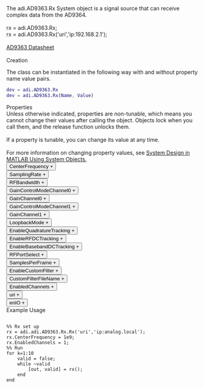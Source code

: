 

<!-- <div class="sysobj_h1">adi.AD9363.Rx</div> -->

<!-- <div class="sysobj_top_desc">
Receive data from Analog Devices AD9361 transceiver
</div> -->

<!-- <div class="sysobj_desc_title">Description</div> -->

<div class="sysobj_desc_txt">
<span>
    The adi.AD9363.Rx System object is a signal source that can receive<br>    complex data from the AD9364.<br> <br>    rx = adi.AD9363.Rx;<br>    rx = adi.AD9363.Rx('uri','ip:192.168.2.1');<br> <br>    <a href="http://www.analog.com/media/en/technical-documentation/data-sheets/AD9363.pdf">AD9363 Datasheet</a><br> <br>
</span>

</div>

<div class="sysobj_desc_title">Creation</div>

The class can be instantiated in the following way with and without property name value pairs.

```matlab
dev = adi.AD9363.Rx
dev = adi.AD9363.Rx(Name, Value)
```

<div class="sysobj_desc_title">Properties</div>

<div class="sysobj_desc_txt">
<span>
Unless otherwise indicated, properties are non-tunable, which means you cannot change their values after calling the object. Objects lock when you call them, and the release function unlocks them.
<br><br>
If a property is tunable, you can change its value at any time.
<br><br>
For more information on changing property values, see <a href="https://www.mathworks.com/help/matlab/matlab_prog/system-design-in-matlab-using-system-objects.html">System Design in MATLAB Using System Objects.</a>
</span>
</div>
<div class="property">
  <button type="button" onclick="collapse('CenterFrequency')" class="collapsible-property collapsible-property-CenterFrequency">CenterFrequency <span style="text-align:right" class="plus-CenterFrequency">+</span></button>
  <div class="content content-CenterFrequency" style="display: none;">
    <p style="padding: 0px;">RF center frequency, specified in Hz as a scalar. The default is 2.4e9. This property is tunable.Help for adi.AD9363.Rx/CenterFrequency is inherited from superclass ADI.AD9361.RX</p>
  </div>
  </div>
<div class="property">
  <button type="button" onclick="collapse('SamplingRate')" class="collapsible-property collapsible-property-SamplingRate">SamplingRate <span style="text-align:right" class="plus-SamplingRate">+</span></button>
  <div class="content content-SamplingRate" style="display: none;">
    <p style="padding: 0px;">Baseband sampling rate in Hz, specified as a scalar from 65105 to 61.44e6 samples per second.Help for adi.AD9363.Rx/SamplingRate is inherited from superclass ADI.AD9361.RX</p>
  </div>
  </div>
<div class="property">
  <button type="button" onclick="collapse('RFBandwidth')" class="collapsible-property collapsible-property-RFBandwidth">RFBandwidth <span style="text-align:right" class="plus-RFBandwidth">+</span></button>
  <div class="content content-RFBandwidth" style="display: none;">
    <p style="padding: 0px;">RF Bandwidth of front-end analog filter in Hz, specified as a scalar from 200 kHz to 56 MHz.Help for adi.AD9363.Rx/RFBandwidth is inherited from superclass ADI.AD9361.RX</p>
  </div>
  </div>
<div class="property">
  <button type="button" onclick="collapse('GainControlModeChannel0')" class="collapsible-property collapsible-property-GainControlModeChannel0">GainControlModeChannel0 <span style="text-align:right" class="plus-GainControlModeChannel0">+</span></button>
  <div class="content content-GainControlModeChannel0" style="display: none;">
    <p style="padding: 0px;">specified as one of the following: 'slow_attack' — For signals with slowly changing power levels 'fast_attack' — For signals with rapidly changing power levels 'manual' — For setting the gain manually with the Gain property 'hybrid' — For configuring hybrid AGC modeHelp for adi.AD9363.Rx/GainControlModeChannel0 is inherited from superclass ADI.AD9361.RX</p>
  </div>
  </div>
<div class="property">
  <button type="button" onclick="collapse('GainChannel0')" class="collapsible-property collapsible-property-GainChannel0">GainChannel0 <span style="text-align:right" class="plus-GainChannel0">+</span></button>
  <div class="content content-GainChannel0" style="display: none;">
    <p style="padding: 0px;">Channel 0 gain, specified as a scalar from -3 dB to 71 dB. The acceptable minimum and maximum gain setting depends on the center frequency.Help for adi.AD9363.Rx/GainChannel0 is inherited from superclass ADI.AD9361.RX</p>
  </div>
  </div>
<div class="property">
  <button type="button" onclick="collapse('GainControlModeChannel1')" class="collapsible-property collapsible-property-GainControlModeChannel1">GainControlModeChannel1 <span style="text-align:right" class="plus-GainControlModeChannel1">+</span></button>
  <div class="content content-GainControlModeChannel1" style="display: none;">
    <p style="padding: 0px;">specified as one of the following: 'slow_attack' — For signals with slowly changing power levels 'fast_attack' — For signals with rapidly changing power levels 'manual' — For setting the gain manually with the Gain property 'hybrid' — For configuring hybrid AGC modeHelp for adi.AD9363.Rx/GainControlModeChannel1 is inherited from superclass ADI.AD9361.RX</p>
  </div>
  </div>
<div class="property">
  <button type="button" onclick="collapse('GainChannel1')" class="collapsible-property collapsible-property-GainChannel1">GainChannel1 <span style="text-align:right" class="plus-GainChannel1">+</span></button>
  <div class="content content-GainChannel1" style="display: none;">
    <p style="padding: 0px;">Channel 1 gain, specified as a scalar from -3 dB to 71 dB. The acceptable minimum and maximum gain setting depends on the center frequency.Help for adi.AD9363.Rx/GainChannel1 is inherited from superclass ADI.AD9361.RX</p>
  </div>
  </div>
<div class="property">
  <button type="button" onclick="collapse('LoopbackMode')" class="collapsible-property collapsible-property-LoopbackMode">LoopbackMode <span style="text-align:right" class="plus-LoopbackMode">+</span></button>
  <div class="content content-LoopbackMode" style="display: none;">
    <p style="padding: 0px;">Option to set digital loopback mode, specified as 0, 1 or 2. Allows either to digitally loopback TX data into the RX path or vice versa. Value  | Mode ---------------------------  0 |  Disable  1 |  Digital TX -> Digital RX  2 |  RF RX -> RF TX Help for adi.AD9363.Rx/LoopbackMode is inherited from superclass ADI.AD9361.RX</p>
  </div>
  </div>
<div class="property">
  <button type="button" onclick="collapse('EnableQuadratureTracking')" class="collapsible-property collapsible-property-EnableQuadratureTracking">EnableQuadratureTracking <span style="text-align:right" class="plus-EnableQuadratureTracking">+</span></button>
  <div class="content content-EnableQuadratureTracking" style="display: none;">
    <p style="padding: 0px;">Option to enable quadrature tracking, specified as true or false. When this property is true, IQ imbalance compensation is applied to the input signal.Help for adi.AD9363.Rx/EnableQuadratureTracking is inherited from superclass ADI.AD9361.RX</p>
  </div>
  </div>
<div class="property">
  <button type="button" onclick="collapse('EnableRFDCTracking')" class="collapsible-property collapsible-property-EnableRFDCTracking">EnableRFDCTracking <span style="text-align:right" class="plus-EnableRFDCTracking">+</span></button>
  <div class="content content-EnableRFDCTracking" style="display: none;">
    <p style="padding: 0px;">Option to enable RF DC tracking, specified as true or false. When this property is true, an RF DC blocking filter is applied to the input signal.Help for adi.AD9363.Rx/EnableRFDCTracking is inherited from superclass ADI.AD9361.RX</p>
  </div>
  </div>
<div class="property">
  <button type="button" onclick="collapse('EnableBasebandDCTracking')" class="collapsible-property collapsible-property-EnableBasebandDCTracking">EnableBasebandDCTracking <span style="text-align:right" class="plus-EnableBasebandDCTracking">+</span></button>
  <div class="content content-EnableBasebandDCTracking" style="display: none;">
    <p style="padding: 0px;">Option to enable baseband DC tracking, specified as true or false. When this property is true, a baseband DC blocking filter is applied to the input signal.Help for adi.AD9363.Rx/EnableBasebandDCTracking is inherited from superclass ADI.AD9361.RX</p>
  </div>
  </div>
<div class="property">
  <button type="button" onclick="collapse('RFPortSelect')" class="collapsible-property collapsible-property-RFPortSelect">RFPortSelect <span style="text-align:right" class="plus-RFPortSelect">+</span></button>
  <div class="content content-RFPortSelect" style="display: none;">
    <p style="padding: 0px;">'A_BALANCED' 'B_BALANCED' 'C_BALANCED' 'A_N' 'A_P' 'B_N' 'B_P' 'C_N' 'C_P' 'TX_MONITOR1' 'TX_MONITOR2' 'TX_MONITOR1_2'Help for adi.AD9363.Rx/RFPortSelect is inherited from superclass ADI.AD9361.RX</p>
  </div>
  </div>
<div class="property">
  <button type="button" onclick="collapse('SamplesPerFrame')" class="collapsible-property collapsible-property-SamplesPerFrame">SamplesPerFrame <span style="text-align:right" class="plus-SamplesPerFrame">+</span></button>
  <div class="content content-SamplesPerFrame" style="display: none;">
    <p style="padding: 0px;">Number of samples per frame, specified as an even positive integer from 2 to 16,777,216. Using values less than 3660 can yield poor performance.</p>
  </div>
  </div>
<div class="property">
  <button type="button" onclick="collapse('EnableCustomFilter')" class="collapsible-property collapsible-property-EnableCustomFilter">EnableCustomFilter <span style="text-align:right" class="plus-EnableCustomFilter">+</span></button>
  <div class="content content-EnableCustomFilter" style="display: none;">
    <p style="padding: 0px;">Enable use of custom filter file to set SamplingRate, RFBandwidth, and FIR in datapaths</p>
  </div>
  </div>
<div class="property">
  <button type="button" onclick="collapse('CustomFilterFileName')" class="collapsible-property collapsible-property-CustomFilterFileName">CustomFilterFileName <span style="text-align:right" class="plus-CustomFilterFileName">+</span></button>
  <div class="content content-CustomFilterFileName" style="display: none;">
    <p style="padding: 0px;">Path to custom filter file created from filter wizard</p>
  </div>
  </div>
<div class="property">
  <button type="button" onclick="collapse('EnabledChannels')" class="collapsible-property collapsible-property-EnabledChannels">EnabledChannels <span style="text-align:right" class="plus-EnabledChannels">+</span></button>
  <div class="content content-EnabledChannels" style="display: none;">
    <p style="padding: 0px;">Indexs of channels to be enabled. Input should be a [1xN] vector with the indexes of channels to be enabled. Order is irrelevant</p>
  </div>
  </div>
<div class="property">
  <button type="button" onclick="collapse('uri')" class="collapsible-property collapsible-property-uri">uri <span style="text-align:right" class="plus-uri">+</span></button>
  <div class="content content-uri" style="display: none;">
    <p style="padding: 0px;">Hostname or IP address of remote libIIO deviceHelp for adi.AD9363.Rx/uri is inherited from superclass MATLABSHARED.LIBIIO.BASE</p>
  </div>
  </div>
<div class="property">
  <button type="button" onclick="collapse('enIO')" class="collapsible-property collapsible-property-enIO">enIO <span style="text-align:right" class="plus-enIO">+</span></button>
  <div class="content content-enIO" style="display: none;">
    <p style="padding: 0px;">If true, connects to libIIO device during simulationHelp for adi.AD9363.Rx/enIO is inherited from superclass MATLABSHARED.LIBIIO.BASE</p>
  </div>
  </div>

<div class="sysobj_desc_title">Example Usage</div>

```

%% Rx set up
rx = adi.adi.AD9363.Rx.Rx('uri','ip:analog.local');
rx.CenterFrequency = 1e9;
rx.EnabledChannels = 1;
%% Run
for k=1:10
    valid = false;
    while ~valid
        [out, valid] = rx();
    end
end

```